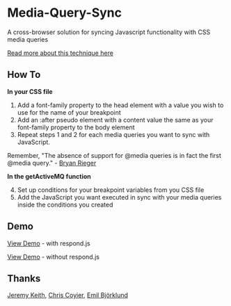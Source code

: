 # Media-Query-Sync

A cross-browser solution for syncing Javascript functionality with CSS media queries

[Read more about this technique here](http://goo.gl/ggnlJ)

## How To

**In your CSS file**

1. Add a font-family property to the head element with a value you wish to use for the name of your breakpoint
2. Add an :after pseudo element with a content value the same as your font-family property to the body element
3. Repeat steps 1 and 2 for each media queries you want to sync with JavaScript. 

Remember, "The absence of support for @media queries is in fact the first @media query." - [Bryan Rieger](http://www.slideshare.net/bryanrieger/rethinking-the-mobile-web-by-yiibu)

**In the getActiveMQ function**

4. Set up conditions for your breakpoint variables from you CSS file
5. Add the JavaScript you want executed in sync with your media queries inside the conditions you created


## Demo

[View Demo](http://brettjankord.com/projects/media-query-sync/) - with respond.js

[View Demo](http://brettjankord.com/projects/media-query-sync/index-without-respondjs.html) - without respond.js


## Thanks

[Jeremy Keith](https://github.com/adactio), [Chris Coyier](https://github.com/chriscoyier), [Emil Björklund](https://github.com/emilbjorklund)